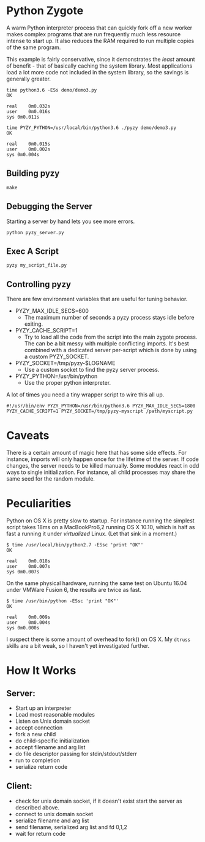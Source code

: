 # Python Zygote

A warm Python interpreter process that can quickly fork off a new worker makes complex programs that are run frequently much less resource intense to start up. It also reduces the RAM required to run multiple copies of the same program.

This example is fairly conservative, since it demonstrates the *least* amount of benefit - that of basically caching the system library. Most applications load a lot more code not included in the system library, so the savings is generally greater.

```
time python3.6 -ESs demo/demo3.py 
OK

real	0m0.032s
user	0m0.016s
sys	0m0.011s
```

```
time PYZY_PYTHON=/usr/local/bin/python3.6 ./pyzy demo/demo3.py 
OK

real	0m0.015s
user	0m0.002s
sys	0m0.004s
```

## Building pyzy
```
make
```

## Debugging the Server
Starting a server by hand lets you see more errors.
```
python pyzy_server.py
```

## Exec A Script

```
pyzy my_script_file.py
```

## Controlling pyzy
There are few environment variables that are useful for tuning behavior.
 * PYZY_MAX_IDLE_SECS=600
   * The maximum number of seconds a pyzy process stays idle before exiting.
 * PYZY_CACHE_SCRIPT=1
   * Try to load all the code from the script into the main zygote process. The can be a bit messy with multiple conflicting imports. It's best combined with a dedicated server per-script which is done by using a custom PYZY_SOCKET.
 * PYZY_SOCKET=/tmp/pyzy-$LOGNAME
   * Use a custom socket to find the pyzy server process.
 * PYZY_PYTHON=/usr/bin/python
   * Use the proper python interpreter.

A lot of times you need a tiny wrapper script to wire this all up.
```
#!/usr/bin/env PYZY_PYTHON=/usr/bin/python3.6 PYZY_MAX_IDLE_SECS=1800 PYZY_CACHE_SCRIPT=1 PYZY_SOCKET=/tmp/pyzy-myscript /path/myscript.py
```

# Caveats
There is a certain amount of magic here that has some side effects. For instance, imports will only happen once for the lifetime of the server. If code changes, the server needs to be killed manually. Some modules react in odd ways to single initialization. For instance, all child processes may share the same seed for the random module.

# Peculiarities
Python on OS X is pretty slow to startup. For instance running the simplest script takes 18ms on a MacBookPro6,2 running OS X 10.10, which is half as fast a running it under *virtualized* Linux. (Let that sink in a moment.)
```
$ time /usr/local/bin/python2.7 -ESsc 'print "OK"'
OK

real	0m0.018s
user	0m0.007s
sys	0m0.007s
```

On the same physical hardware, running the same test on Ubuntu 16.04 under VMWare Fusion 6, the results are twice as fast.
```
$ time /usr/bin/python -ESsc 'print "OK"'
OK

real	0m0.009s
user	0m0.004s
sys	0m0.000s
```

I suspect there is some amount of overhead to fork() on OS X. My `dtruss` skills are a bit weak, so I haven't yet investigated further.

# How It Works
## Server:

* Start up an interpreter
* Load most reasonable modules
* Listen on Unix domain socket
* accept connection
* fork a new child
* do child-specific initialization
* accept filename and arg list
* do file descriptor passing for stdin/stdout/stderr
* run to completion
* serialize return code

## Client:

* check for unix domain socket, if it doesn't exist start the server as described above.
* connect to unix domain socket
* serialize filename and arg list
* send filename, serialized arg list and fd 0,1,2
* wait for return code

